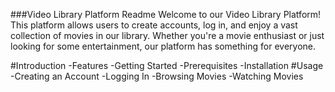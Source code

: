 ###Video Library Platform Readme
Welcome to our Video Library Platform! This platform allows users to create accounts, log in, and enjoy a vast collection of movies in our library. Whether you're a movie enthusiast or just looking for some entertainment, our platform has something for everyone.

#Introduction
-Features
-Getting Started
-Prerequisites
-Installation
#Usage
-Creating an Account
-Logging In
-Browsing Movies
-Watching Movies

